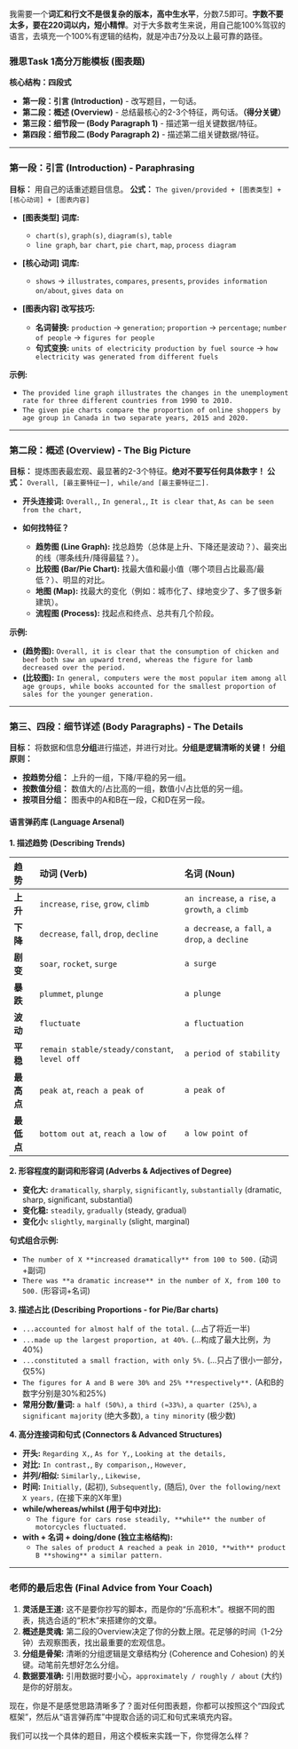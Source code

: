 我需要一个**词汇和行文不是很复杂的版本，高中生水平**，分数7.5即可。**字数不要太多，要在220词以内，短小精悍**。对于大多数考生来说，用自己能100%驾驭的语言，去填充一个100%有逻辑的结构，就是冲击7分及以上最可靠的路径。

### **雅思Task 1高分万能模板 (图表题)**

**核心结构：四段式**
* **第一段：引言 (Introduction)** - 改写题目，一句话。
* **第二段：概述 (Overview)** - 总结最核心的2-3个特征，两句话。**（得分关键）**
* **第三段：细节段一 (Body Paragraph 1)** - 描述第一组关键数据/特征。
* **第四段：细节段二 (Body Paragraph 2)** - 描述第二组关键数据/特征。

---

### **第一段：引言 (Introduction) - Paraphrasing**

**目标：** 用自己的话重述题目信息。
**公式：** `The given/provided + [图表类型] + [核心动词] + [图表内容]`

* **[图表类型] 词库:**
    * `chart(s)`, `graph(s)`, `diagram(s)`, `table`
    * `line graph`, `bar chart`, `pie chart`, `map`, `process diagram`

* **[核心动词] 词库:**
    * `shows` -> `illustrates`, `compares`, `presents`, `provides information on/about`, `gives data on`

* **[图表内容] 改写技巧:**
    * **名词替换:** `production` -> `generation`; `proportion` -> `percentage`; `number of people` -> `figures for people`
    * **句式变换:** `units of electricity production by fuel source` -> `how electricity was generated from different fuels`

**示例:**
* `The provided line graph illustrates the changes in the unemployment rate for three different countries from 1990 to 2010.`
* `The given pie charts compare the proportion of online shoppers by age group in Canada in two separate years, 2015 and 2020.`

---

### **第二段：概述 (Overview) - The Big Picture**

**目标：** 提炼图表最宏观、最显著的2-3个特征。**绝对不要写任何具体数字！**
**公式：** `Overall, [最主要特征一], while/and [最主要特征二].`

* **开头连接词:** `Overall,`, `In general,`, `It is clear that`, `As can be seen from the chart,`

* **如何找特征？**
    * **趋势图 (Line Graph):** 找总趋势（总体是上升、下降还是波动？）、最突出的线（哪条线升/降得最猛？）。
    * **比较图 (Bar/Pie Chart):** 找最大值和最小值（哪个项目占比最高/最低？）、明显的对比。
    * **地图 (Map):** 找最大的变化（例如：城市化了、绿地变少了、多了很多新建筑）。
    * **流程图 (Process):** 找起点和终点、总共有几个阶段。

**示例:**
* **(趋势图):** `Overall, it is clear that the consumption of chicken and beef both saw an upward trend, whereas the figure for lamb decreased over the period.`
* **(比较图):** `In general, computers were the most popular item among all age groups, while books accounted for the smallest proportion of sales for the younger generation.`

---

### **第三、四段：细节详述 (Body Paragraphs) - The Details**

**目标：** 将数据和信息**分组**进行描述，并进行对比。**分组是逻辑清晰的关键！**
**分组原则：**
* **按趋势分组：** 上升的一组，下降/平稳的另一组。
* **按数值分组：** 数值大的/占比高的一组，数值小/占比低的另一组。
* **按项目分组：** 图表中的A和B在一段，C和D在另一段。

#### **语言弹药库 (Language Arsenal)**

**1. 描述趋势 (Describing Trends)**

| 趋势 | 动词 (Verb) | 名词 (Noun) |
| :--- | :--- | :--- |
| **上升** | `increase`, `rise`, `grow`, `climb` | `an increase`, `a rise`, `a growth`, `a climb` |
| **下降** | `decrease`, `fall`, `drop`, `decline` | `a decrease`, `a fall`, `a drop`, `a decline` |
| **剧变** | `soar`, `rocket`, `surge` | `a surge` |
| **暴跌** | `plummet`, `plunge` | `a plunge` |
| **波动** | `fluctuate` | `a fluctuation` |
| **平稳** | `remain stable/steady/constant`, `level off` | `a period of stability` |
| **最高点** | `peak at`, `reach a peak of` | `a peak of` |
| **最低点** | `bottom out at`, `reach a low of` | `a low point of` |

**2. 形容程度的副词和形容词 (Adverbs & Adjectives of Degree)**

* **变化大:** `dramatically`, `sharply`, `significantly`, `substantially` (dramatic, sharp, significant, substantial)
* **变化稳:** `steadily`, `gradually` (steady, gradual)
* **变化小:** `slightly`, `marginally` (slight, marginal)

**句式组合示例:**
* `The number of X **increased dramatically** from 100 to 500.` (动词+副词)
* `There was **a dramatic increase** in the number of X, from 100 to 500.` (形容词+名词)

**3. 描述占比 (Describing Proportions - for Pie/Bar charts)**

* `...accounted for almost half of the total.` (...占了将近一半)
* `...made up the largest proportion, at 40%.` (...构成了最大比例，为40%)
* `...constituted a small fraction, with only 5%.` (...只占了很小一部分，仅5%)
* `The figures for A and B were 30% and 25% **respectively**.` (A和B的数字分别是30%和25%)
* **常用分数/量词:** `a half (50%)`, `a third (≈33%)`, `a quarter (25%)`, `a significant majority` (绝大多数), `a tiny minority` (极少数)

**4. 高分连接词和句式 (Connectors & Advanced Structures)**

* **开头:** `Regarding X,`, `As for Y,`, `Looking at the details,`
* **对比:** `In contrast,`, `By comparison,`, `However,`
* **并列/相似:** `Similarly,`, `Likewise,`
* **时间:** `Initially,` (起初), `Subsequently,` (随后), `Over the following/next X years,` (在接下来的X年里)
* **while/whereas/whilst (用于句中对比):**
    * `The figure for cars rose steadily, **while** the number of motorcycles fluctuated.`
* **with + 名词 + doing/done (独立主格结构):**
    * `The sales of product A reached a peak in 2010, **with** product B **showing** a similar pattern.`

---

### **老师的最后忠告 (Final Advice from Your Coach)**

1.  **灵活是王道:** 这不是要你抄写的脚本，而是你的“乐高积木”。根据不同的图表，挑选合适的“积木”来搭建你的文章。
2.  **概述是灵魂:** 第二段的Overview决定了你的分数上限。花足够的时间（1-2分钟）去观察图表，找出最重要的宏观信息。
3.  **分组是骨架:** 清晰的分组逻辑是文章结构分 (Coherence and Cohesion) 的关键。动笔前先想好怎么分组。
4.  **数据要准确:** 引用数据时要小心，`approximately / roughly / about` (大约) 是你的好朋友。

现在，你是不是感觉思路清晰多了？面对任何图表题，你都可以按照这个“四段式框架”，然后从“语言弹药库”中提取合适的词汇和句式来填充内容。

我们可以找一个具体的题目，用这个模板来实践一下，你觉得怎么样？
